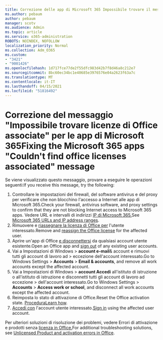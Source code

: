 ```yaml
---
title: Correzione delle app di Microsoft 365 Impossibile trovare il messaggio associato alle licenze di Office
ms.author: pebaum
author: pebaum
manager: scotv
ms.audience: Admin
ms.topic: article
ms.service: o365-administration
ROBOTS: NOINDEX, NOFOLLOW
localization_priority: Normal
ms.collection: Adm_O365
ms.custom:
- "3421"
- "9001426"
ms.openlocfilehash: 1d717fce77de2f55dfc983d42b7f8d46a8c212e7
ms.sourcegitcommit: 8bc60ec34bc1e40685e3976576e04a2623f63a7c
ms.translationtype: MT
ms.contentlocale: it-IT
ms.lasthandoff: 04/15/2021
ms.locfileid: "51816492"
---
```

# <a name="fixing-the-microsoft-365-apps-couldnt-find-office-licenses-associated-message"></a><span data-ttu-id="72b74-102">Correzione del messaggio "Impossibile trovare licenze di Office associate" per le app di Microsoft 365</span><span class="sxs-lookup"><span data-stu-id="72b74-102">Fixing the Microsoft 365 apps "Couldn't find office licenses associated" message</span></span>

<span data-ttu-id="72b74-103">Se viene visualizzato questo messaggio, provare a eseguire le operazioni seguenti:</span><span class="sxs-lookup"><span data-stu-id="72b74-103">If you receive this message, try the following:</span></span>

1. <span data-ttu-id="72b74-104">Controllare le impostazioni del firewall, del software antivirus e del proxy per verificare che non blocchino l'accesso a Internet alle app di Microsoft 365.</span><span class="sxs-lookup"><span data-stu-id="72b74-104">Check your firewall, antivirus software, and proxy settings to confirm that they are not blocking Internet access to Microsoft 365 apps.</span></span> <span data-ttu-id="72b74-105">Vedere URL e intervalli di indirizzi [IP di Microsoft 365.](https://docs.microsoft.com/office365/enterprise/urls-and-ip-address-ranges)</span><span class="sxs-lookup"><span data-stu-id="72b74-105">See [Microsoft 365 URLs and IP address ranges](https://docs.microsoft.com/office365/enterprise/urls-and-ip-address-ranges).</span></span>
2. <span data-ttu-id="72b74-106">Rimuovere e [riassegnare la licenza di Office per](https://docs.microsoft.com/microsoft-365/admin/manage/assign-licenses-to-users) l'utente interessato.</span><span class="sxs-lookup"><span data-stu-id="72b74-106">Remove and [reassign the Office license](https://docs.microsoft.com/microsoft-365/admin/manage/assign-licenses-to-users) for the affected user.</span></span> 
3. <span data-ttu-id="72b74-107">Aprire un'app di Office [e disconnettersi](https://support.office.com/article/5a20dc11-47e9-4b6f-945d-478cb6d92071) da qualsiasi account utente esistente.</span><span class="sxs-lookup"><span data-stu-id="72b74-107">Open an Office app and [sign out](https://support.office.com/article/5a20dc11-47e9-4b6f-945d-478cb6d92071) of any existing user accounts.</span></span>
4. <span data-ttu-id="72b74-108">Vai a Impostazioni di Windows > **account e-mail**& account e rimuovi tutti gli account di lavoro ad  >  eccezione dell'account interessato.</span><span class="sxs-lookup"><span data-stu-id="72b74-108">Go to Windows Settings > **Accounts** > **Email & accounts**, and remove all work accounts except the affected account.</span></span>
5. <span data-ttu-id="72b74-109">Vai a Impostazioni di Windows > **account Accedi** all'istituto di istruzione o all'istituto di istruzione e disconnetti tutti gli account di lavoro ad eccezione  >  dell'account interessato.</span><span class="sxs-lookup"><span data-stu-id="72b74-109">Go to Windows Settings > **Accounts** > **Access work or school**, and disconnect all work accounts except the affected account.</span></span>
6. <span data-ttu-id="72b74-110">Reimposta lo stato di attivazione di Office.</span><span class="sxs-lookup"><span data-stu-id="72b74-110">Reset the Office activation state.</span></span> <span data-ttu-id="72b74-111">[Procedura](https://docs.microsoft.com/office365/troubleshoot/activation/reset-office-365-proplus-activation-state)</span><span class="sxs-lookup"><span data-stu-id="72b74-111">[Learn how](https://docs.microsoft.com/office365/troubleshoot/activation/reset-office-365-proplus-activation-state).</span></span>
7. <span data-ttu-id="72b74-112">[Accedi con](https://support.office.com/article/628ea040-f265-49de-b986-be09c3ebf8a9) l'account utente interessato.</span><span class="sxs-lookup"><span data-stu-id="72b74-112">[Sign in](https://support.office.com/article/628ea040-f265-49de-b986-be09c3ebf8a9) using the affected user account.</span></span>

<span data-ttu-id="72b74-113">Per ulteriori soluzioni di risoluzione dei problemi, vedere Errori di attivazione e prodotti senza [licenza in Office.](https://support.office.com/Article/0d23d3c0-c19c-4b2f-9845-5344fedc4380)</span><span class="sxs-lookup"><span data-stu-id="72b74-113">For additional troubleshooting solutions, see [Unlicensed Product and activation errors in Office](https://support.office.com/Article/0d23d3c0-c19c-4b2f-9845-5344fedc4380).</span></span>